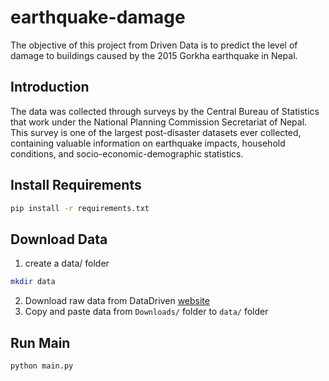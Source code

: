 # earthquake-damage
The objective of this project from Driven Data is to predict the level of damage to buildings caused by the 2015 Gorkha earthquake in Nepal.

## Introduction
The data was collected through surveys by the Central Bureau of Statistics that work under the National Planning Commission Secretariat of Nepal. This survey is one of the largest post-disaster datasets ever collected, containing valuable information on earthquake impacts, household conditions, and socio-economic-demographic statistics.

## Install Requirements
```bash
pip install -r requirements.txt
```

## Download Data
1. create a data/ folder
```bash
mkdir data
```
2. Download raw data from DataDriven [website](https://www.drivendata.org/competitions/57/nepal-earthquake/data/)
3. Copy and paste data from `Downloads/` folder to `data/` folder

## Run Main
```bash
python main.py
```
